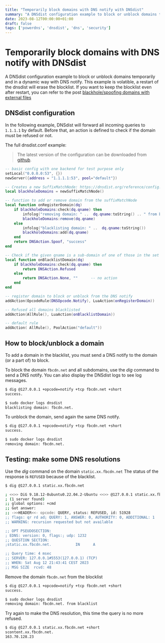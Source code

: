 ```yaml
---
title: "Temporarily block domains with DNS notify with DNSdist"
summary: "A DNSdist configuration example to block or unblock domains temporarily and in a dynamic way with DNS notify."
date: 2023-08-12T00:00:00+01:00
draft: false
tags: ['powerdns', 'dnsdist', 'dns', 'security']
---
```


# Temporarily block domains with DNS notify with DNSdist

A DNSdist configuration example to block or unblock domains temporarily and in a dynamic way with DNS notify.
This example is volatible, a restart of the dnsdist will erase the blocklist. If you want to keep the blocklist even after restart, you can refer to the post [blackhole/spoofing domains with external files](https://github.com/dmachard/lua-dnsdist-config-examples/security_blackhole_domains.lua)

## DNSdist configuration

In the following example, DNSdist will forward all incoming queries to `1.1.1.1` by default.
Before that, an action is defined to check if the domain must be refused or not.

The full dnsdist.conf example:

> The latest version of the configuration can be downloaded from [github](https://github.com/dmachard/lua-dnsdist-config-examples/).

```lua
-- basic config with one backend for test purpose only
setLocal("0.0.0.0:53", {})
newServer({address = "1.1.1.1:53", pool="default"})

-- Creates a new SuffixMatchNode: https://dnsdist.org/reference/config.html?highlight=newsuffixmatchnode
local blackholeDomains = newSuffixMatchNode()

-- function to add or remove domain from the suffixMatchNode
local function onRegisterDomain(dq)
    if blackholeDomains:check(dq.qname) then
        infolog("removing domain: " ..  dq.qname:toString() .. " from blacklist")
        blackholeDomains:remove(dq.qname)
    else
        infolog("blacklisting domain: " ..  dq.qname:toString())
        blackholeDomains:add(dq.qname)
    end
    return DNSAction.Spoof, "success"
end

-- Check if the given qname is a sub-domain of one of those in the set
local function onBlacklistDomain(dq)
    if blackholeDomains:check(dq.qname) then
        return DNSAction.Refused
    else
        return DNSAction.None, ""      -- no action
    end
end

-- register domain to block or unblock from the DNS notify
addAction(OpcodeRule(DNSOpcode.Notify), LuaAction(onRegisterDomain))

-- Refused all domains blacklisted
addAction(AllRule(), LuaAction(onBlacklistDomain))

-- default rule
addAction( AllRule(), PoolAction("default"))
```

## How to block/unblock a domain

To add a domain in the blacklist, you must send a DNS notify to the domain (or a part of) to block.

To block the domain `fbcdn.net` and all subdomains, use the *dig* command to send a DNS notify.
You can also display the DNSdist logs to see log messages.

```bash
$ dig @127.0.0.1 +opcode=notify +tcp fbcdn.net +short
success.

$ sudo docker logs dnsdist
blacklisting domain: fbcdn.net.
```

To unblock the domain, send again the same DNS notify.

```bash
$ dig @127.0.0.1 +opcode=notify +tcp fbcdn.net +short
success.

$ sudo docker logs dnsdist
removing domain: fbcdn.net.
```

## Testing: make some DNS resolutions

Use the *dig* command on the domain `static.xx.fbcdn.net`
The status of the response is `REFUSED` because of the blacklist.

```bash
$ dig @127.0.0.1 static.xx.fbcdn.net

; <<>> DiG 9.18.12-0ubuntu0.22.04.2-Ubuntu <<>> @127.0.0.1 static.xx.fbcdn.net
; (1 server found)
;; global options: +cmd
;; Got answer:
;; ->>HEADER<<- opcode: QUERY, status: REFUSED, id: 51928
;; flags: qr rd ad; QUERY: 1, ANSWER: 0, AUTHORITY: 0, ADDITIONAL: 1
;; WARNING: recursion requested but not available

;; OPT PSEUDOSECTION:
; EDNS: version: 0, flags:; udp: 1232
;; QUESTION SECTION:
;static.xx.fbcdn.net.           IN      A

;; Query time: 4 msec
;; SERVER: 127.0.0.1#5553(127.0.0.1) (TCP)
;; WHEN: Sat Aug 12 21:43:41 CEST 2023
;; MSG SIZE  rcvd: 48
```

Remove the domain `fbcdn.net` from the blocklist

```bash
$ dig @127.0.0.1 +opcode=notify +tcp fbcdn.net +short
success.

$ sudo docker logs dnsdist
removing domain: fbcdn.net. from blacklist
```

Try again to make the DNS resolution, this time the query is no more refused.

```bash
$ dig @127.0.0.1 static.xx.fbcdn.net +short
scontent.xx.fbcdn.net.
163.70.128.23
```
